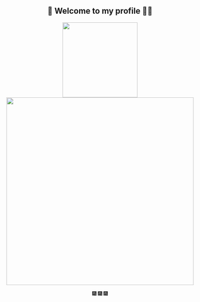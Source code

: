 <h2 align="center">🌱 Welcome to my profile 👋🏽 </h2>

<p align="center" float="none">
  <img src="https://user-images.githubusercontent.com/31181282/112653993-0c2cad00-8ea3-11eb-911d-4a2cd97b42cc.png" width="200" /> 
  <img src="https://github-readme-stats.vercel.app/api?username=lesleyanneb&show_icons=true&layout=compact&theme=tokyonight" width="500" />
</p>

<p align="center">🎆 🎆 🎆  </p>


<!-- **lesleyanneb/lesleyanneb** is a ✨ _special_ ✨ repository because its `README.md` (this file) appears on your GitHub profile. -->
